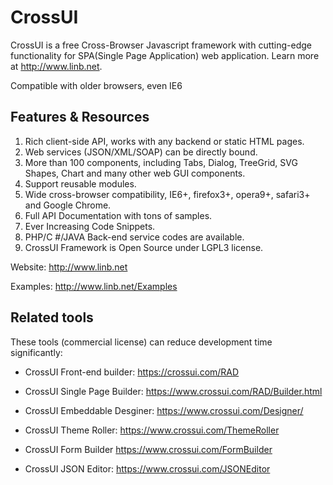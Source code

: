 # CrossUI

CrossUI is a free Cross-Browser Javascript framework with cutting-edge functionality for SPA(Single Page Application) web application. Learn more at http://www.linb.net.

Compatible with older browsers, even IE6

## Features & Resources

  1.  Rich client-side API, works with any backend or static HTML pages.
  2.  Web services (JSON/XML/SOAP) can be directly bound.
  3.  More than 100 components, including Tabs, Dialog, TreeGrid, SVG Shapes, Chart and many other web GUI components.
  4.  Support reusable modules.
  5.  Wide cross-browser compatibility, IE6+, firefox3+, opera9+, safari3+ and Google Chrome.
  6.  Full API Documentation with tons of samples.
  7.  Ever Increasing Code Snippets.
  8.  PHP/C #/JAVA Back-end service codes are available.
  9.  CrossUI Framework is Open Source under LGPL3 license.


Website: http://www.linb.net 

Examples: http://www.linb.net/Examples

## Related tools

These tools (commercial license) can reduce development time significantly:

* CrossUI Front-end builder: https://crossui.com/RAD

* CrossUI Single Page Builder: https://www.crossui.com/RAD/Builder.html

* CrossUI Embeddable Desginer: https://www.crossui.com/Designer/

* CrossUI Theme Roller: https://www.crossui.com/ThemeRoller

* CrossUI Form Builder https://www.crossui.com/FormBuilder

* CrossUI JSON Editor: https://www.crossui.com/JSONEditor
